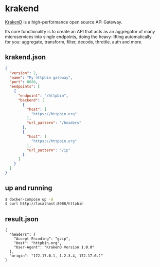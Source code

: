 krakend
=======

[KrakenD][1] is a high-performance open source API Gateway.

Its core functionality is to create an API that acts as an aggregator of many
microservices into single endpoints, doing the heavy-lifting automatically for
you: aggregate, transform, filter, decode, throttle, auth and more.


## krakend.json

```json
{
  "version": 2,
  "name": "My httpbin gateway",
  "port": 8080,
  "endpoints": [
    {
      "endpoint": "/httpbin",
      "backend": [
        {
          "host": [
            "https://httpbin.org"
          ],
          "url_pattern": "/headers"
        },
        {
          "host": [
            "https://httpbin.org"
          ],
          "url_pattern": "/ip"
        }
      ]
    }
  ]
}
```

## up and running

```bash
$ docker-compose up -d
$ curl http://localhost:8080/httpbin
```

## result.json

```
{
  "headers": {
    "Accept-Encoding": "gzip",
    "Host": "httpbin.org",
    "User-Agent": "KrakenD Version 1.0.0"
  },
  "origin": "172.17.0.1, 1.2.3.4, 172.17.0.1"
}
```

[1]: https://www.krakend.io/
